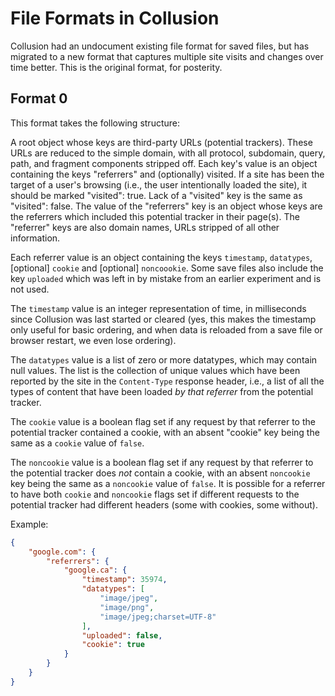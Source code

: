 # File Formats in Collusion

Collusion had an undocument existing file format for saved files, but has migrated to a new format that captures multiple site visits and changes over time better. This is the original format, for posterity.

## Format 0

This format takes the following structure:

A root object whose keys are third-party URLs (potential trackers). These URLs are reduced to the simple domain, with all protocol, subdomain, query, path, and fragment components stripped off. Each key's value is an object containing the keys "referrers" and (optionally) visited. If a site has been the target of a user's browsing (i.e., the user intentionally loaded the site), it should be marked "visited": true. Lack of a "visited" key is the same as "visited": false. The value of the "referrers" key is an object whose keys are the referrers which included this potential tracker in their page(s). The "referrer" keys are also domain names, URLs stripped of all other information.

Each referrer value is an object containing the keys `timestamp`, `datatypes`, [optional] `cookie` and [optional] `noncoookie`. Some save files also include the key `uploaded` which was left in by mistake from an earlier experiment and is not used. 

The `timestamp` value is an integer representation of time, in milliseconds since Collusion was last started or cleared (yes, this makes the timestamp only useful for basic ordering, and when data is reloaded from a save file or browser restart, we even lose ordering). 

The `datatypes` value is a list of zero or more datatypes, which may contain null values. The list is the collection of unique values which have been reported by the site in the `Content-Type` response header, i.e., a list of all the types of content that have been loaded *by that referrer* from the potential tracker. 

The `cookie` value is a boolean flag set if any request by that referrer to the potential tracker contained a cookie, with an absent "cookie" key being the same as a `cookie` value of `false`. 

The `noncookie` value is a boolean flag set if any request by that referrer to the potential tracker does *not* contain a cookie, with an absent `noncookie` key being the same as a `noncookie` value of `false`. It is possible for a referrer to have both `cookie` and `noncookie` flags set if different requests to the potential tracker had different headers (some with cookies, some without).

Example:

``` json
{
    "google.com": {
        "referrers": {
            "google.ca": {
                "timestamp": 35974,
                "datatypes": [
                    "image/jpeg",
                    "image/png",
                    "image/jpeg;charset=UTF-8"
                ],
                "uploaded": false,
                "cookie": true
            }
        }
    }
}
```

